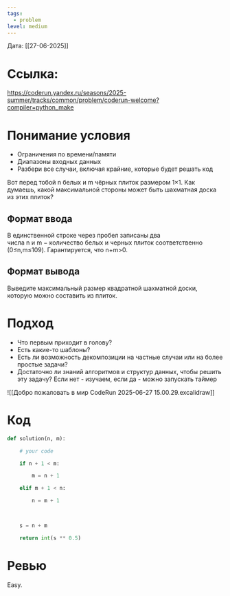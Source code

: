 ```yaml
---
tags:
  - problem
level: medium
---
```


Дата: [[27-06-2025]]

# Ссылка: 
https://coderun.yandex.ru/seasons/2025-summer/tracks/common/problem/coderun-welcome?compiler=python_make

# Понимание условия
 - Ограничения по времени/памяти
 - Диапазоны входных данных
 - Разбери все случаи, включая крайние, которые будет решать код
 
Вот перед тобой n белых и m чёрных плиток размером 1×1. Как думаешь, какой максимальной стороны может быть шахматная доска из этих плиток?

## Формат ввода

В единственной строке через пробел записаны два числа n и m − количество белых и черных плиток соответственно (0≤n,m≤109). Гарантируется, что n+m>0.

## Формат вывода

Выведите максимальный размер квадратной шахматной доски, которую можно составить из плиток.

# Подход
- Что первым приходит в голову?
- Есть какие-то шаблоны?
- Есть ли возможность декомпозиции на частные случаи или на более простые задачи?
- Достаточно ли знаний алгоритмов и структур данных, чтобы решить эту задачу? Если нет - изучаем, если да - можно запускать таймер

![[Добро пожаловать в мир CodeRun 2025-06-27 15.00.29.excalidraw]]
# Код
```python
def solution(n, m):

    # your code    

    if n + 1 < m:

        m = n + 1

    elif m + 1 < n:

        n = m + 1

  

    s = n + m

    return int(s ** 0.5)
```
# Ревью

Easy.
